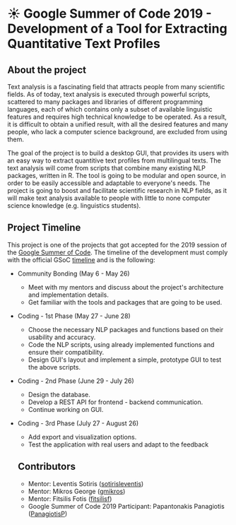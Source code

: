 # :sunny: Google Summer of Code 2019 - Development of a Tool for Extracting Quantitative Text Profiles 
## About the project
Text analysis is a fascinating field that attracts people from many scientific fields. 
As of today, text analysis is executed through powerful scripts, scattered to many packages and libraries of different programming languages, each of which contains only a subset of available linguistic features and requires high technical knowledge to be operated. 
As a result, it is difficult to obtain a unified result, with all the desired features and many people, who lack a computer science background, are excluded from using them. 

The goal of the project is to build a desktop GUI, that provides its users with an easy way to extract quantitive text profiles from multilingual texts. 
The text analysis will come from scripts that combine many existing NLP packages, written in R. 
The tool is going to be modular and open source, in order to be easily accessible and adaptable to everyone's needs. 
The project is going to boost and facilitate scientific research in NLP fields, as it will make text analysis available to people with little to none computer science knowledge (e.g. linguistics students).

## Project Timeline
This project is one of the projects that got accepted for the 2019 session of the [Google Summer of Code](https://summerofcode.withgoogle.com/about/).
The timeline of the development must comply with the official GSoC [timeline](https://summerofcode.withgoogle.com/how-it-works/#timeline) and is the following:

* Community Bonding (May 6 - May 26)
  * Meet with my mentors and discuss about the project's architecture and implementation details.
  * Get familiar with the tools and packages that are going to be used.

* Coding - 1st Phase (May 27 - June 28)
  * Choose the necessary NLP packages and functions based on their usability and accuracy.
  * Code the NLP scripts, using already implemented functions and ensure their compatibility.
  * Design GUI's layout and implement a simple, prototype GUI to test the above scripts. 

* Coding - 2nd Phase (June 29 - July 26)
  * Design the database.
  * Develop a REST API for frontend - backend communication.
  * Continue working on GUI.

* Coding - 3rd Phase (July 27 - August 26)
  * Add export and visualization options.
  * Test the application with real users and adapt to the feedback
  
  ## Contributors
  * Mentor: Leventis Sotiris ([sotirisleventis](https://github.com/sotirisleventis))
  * Mentor: Mikros George ([gmikros](https://github.com/gmikros))
  * Mentor: Fitsilis Fotis ([fitsilisf](https://github.com/fitsilisf))
  * Google Summer of Code 2019 Participant: Papantonakis Panagiotis ([PanagiotisP](https://github.com/PanagiotisP))
  
